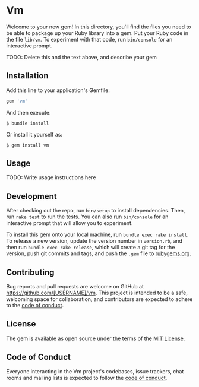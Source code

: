 # Vm

Welcome to your new gem! In this directory, you'll find the files you need to be able to package up your Ruby library into a gem. Put your Ruby code in the file `lib/vm`. To experiment with that code, run `bin/console` for an interactive prompt.

TODO: Delete this and the text above, and describe your gem

## Installation

Add this line to your application's Gemfile:

```ruby
gem 'vm'
```

And then execute:

    $ bundle install

Or install it yourself as:

    $ gem install vm

## Usage

TODO: Write usage instructions here

## Development

After checking out the repo, run `bin/setup` to install dependencies. Then, run `rake test` to run the tests. You can also run `bin/console` for an interactive prompt that will allow you to experiment.

To install this gem onto your local machine, run `bundle exec rake install`. To release a new version, update the version number in `version.rb`, and then run `bundle exec rake release`, which will create a git tag for the version, push git commits and tags, and push the `.gem` file to [rubygems.org](https://rubygems.org).

## Contributing

Bug reports and pull requests are welcome on GitHub at https://github.com/[USERNAME]/vm. This project is intended to be a safe, welcoming space for collaboration, and contributors are expected to adhere to the [code of conduct](https://github.com/[USERNAME]/vm/blob/master/CODE_OF_CONDUCT.md).


## License

The gem is available as open source under the terms of the [MIT License](https://opensource.org/licenses/MIT).

## Code of Conduct

Everyone interacting in the Vm project's codebases, issue trackers, chat rooms and mailing lists is expected to follow the [code of conduct](https://github.com/[USERNAME]/vm/blob/master/CODE_OF_CONDUCT.md).
